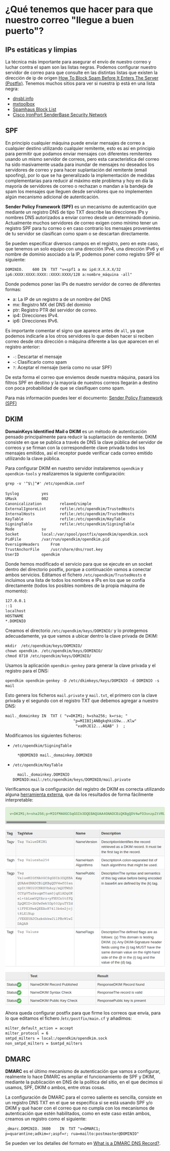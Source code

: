 # ¿Qué tenemos que hacer para que nuestro correo "llegue a buen puerto"?

## IPs estáticas y limpias

La técnica más importante para asegurar el envío de nuestro correo y luchar contra el spam son las listas negras. Podemos configurar nuestro servidor de correo para que consulte en las distintas listas que existen la dirección de ip de origen [How To Block Spam Before It Enters The Server (Postfix)](https://www.howtoforge.com/block_spam_at_mta_level_postfix). Tenemos muchos sitios para ver si nuestra ip está en una lista negra:

* [dnsbl.info](https://www.dnsbl.info/dnsbl-database-check.php)
* [mxtoolbox ](http://mxtoolbox.com/blacklists.aspx)
* [Spamhaus Block List ](http://www.spamhaus.org/sbl/index.lasso)
* [Cisco IronPort SenderBase Security Network ](http://www.senderbase.org/)

## SPF

En principio cualquier máquina puede enviar mensajes de correo a cualquier destino utilizando cualquier remitente, esto es así en principio para permitir que podamos enviar mensajes con diferentes remitentes usando un mismo servidor de correos, pero esta característica del correo ha sido masivamente usada para inundar de mensajes no deseados los servidores de correo y para hacer suplantación del remitente (email spoofing), por lo que se ha generalizado la implementación de medidas complementarias para reducir al máximo este problema y hoy en día la mayoría de servidores de correo o rechazan o mandan a la bandeja de spam los mensajes que lleguen desde servidores que no implementen algún mecanismo adicional de autenticación.

**Sender Policy Framework (SPF)** es un mecanismo de autenticación que mediante un registro DNS de tipo TXT describe las direcciones IPs y nombres DNS autorizados a enviar correo desde un determinado dominio. Actualmente muchos servidores de correo exigen como mínimo tener un registro SPF para tu correo o en caso contrario los mensajes provenientes de tu servidor se clasifican como spam o se descartan directamente.

Se pueden especificar diversos campos en el registro, pero en este caso, que tenemos un solo equipo con una dirección IPv4, una dirección IPv6 y el nombre de dominio asociado a la IP, podemos poner como registro SPF el siguiente:

    DOMINIO.    600 IN  TXT "v=spf1 a mx ip4:X.X.X.X/32 ip6:XXXX:XXXX:XXXX::XXXX:XXXX/128 a:nombre_máquina -all"

Donde podemos poner las IPs de nuestro servidor de correo de diferentes formas:

* a: La IP de un registro a de un nombre del DNS
* mx: Registro MX del DNS del dominio
* ptr: Registro PTR del servidor de correo.
* ip4:  Direcciones IPv4.
* ip6:  Direcciones IPv6.

Es importante comentar el signo que aparece antes de `all`, ya que podemos indicarle a los otros servidores lo que deben hacer si reciben correo desde otra dirección o máquina diferente a las que aparecen en el registro anterior:

* `-`: Descartar el mensaje
* `~`: Clasificarlo como spam
* `?`: Aceptar el mensaje (sería como no usar SPF)

De esta forma el correo que enviemos desde nuestra máquina, pasará los filtros SPF en destino y la mayoría de nuestros correos llegarán a destino con poca probabilidad de que se clasifiquen como spam. 

Para más información puedes leer el documento: [Sender Policy Framework (SPF)](https://github.com/josedom24/serviciosgs_doc/raw/master/correo/doc/SPF.pdf)


## DKIM

**DomainKeys Identified Mail o DKIM** es un método de autenticación pensado principalmente para reducir la suplantación de remitente. DKIM consiste en que se publica a través de DNS la clave pública del servidor de correos y se firman con la correspondiente clave privada todos los mensajes emitidos, así el receptor puede verificar cada correo emitido utilizando la clave pública.

Para configurar DKIM en nuestro servidor instalaremos `opendkim` y `opendkim-tools` y realizaremos la siguiente configuración:

    grep -v '^$\|^#' /etc/opendkim.conf

    Syslog          yes
    UMask           002
    Canonicalization        relaxed/simple
    ExternalIgnoreList      refile:/etc/opendkim/TrustedHosts
    InternalHosts           refile:/etc/opendkim/TrustedHosts
    KeyTable                refile:/etc/opendkim/KeyTable
    SigningTable            refile:/etc/opendkim/SigningTable
    Mode            sv
    Socket          local:/var/spool/postfix/opendkim/opendkim.sock
    PidFile         /var/run/opendkim/opendkim.pid
    OversignHeaders     From
    TrustAnchorFile     /usr/share/dns/root.key
    UserID          opendkim

Donde hemos modificado el servicio para que se ejecute en un socket dentro del directorio postfix, porque a continuación vamos a conectar ambos servicios. Editamos el fichero `/etc/opendkim/TrustedHosts` e incluimos una lista de todos los nombres e IPs en los que se confía directamente (todos los posibles nombres de la propia máquina de momento):

    127.0.0.1
    ::1
    localhost
    HOSTNAME
    *.DOMINIO

Creamos el directorio `/etc/opendkim/keys/DOMINIO/` y lo protegemos adecuadamente, ya que vamos a ubicar dentro la clave privada de DKIM:

    mkdir  /etc/opendkim/keys/DOMINIO/
    chown opendkim. /etc/opendkim/keys/DOMINIO/
    chmod 0710 /etc/opendkim/keys/DOMINIO/

Usamos la aplicación `opendkin-genkey` para generar la clave privada y el registro para el DNS:

    opendkim opendkim-genkey -D /etc/dkimkeys/keys/DOMINIO -d DOMINIO -s mail

Esto genera los ficheros `mail.private` y `mail.txt`, el primero con la clave privada y el segundo con el registro TXT que debemos agregar a nuestro DNS:

    mail._domainkey IN  TXT ( "v=DKIM1; h=sha256; k=rsa; "
                                  "p=MIIBIjANBgkqhkiG9w...Klw"
                                   "va0hJE12...AQAB" )  ;

Modificamos los siguientes ficheros:

* `/etc/opendkim/SigningTable`
	
        *@DOMINIO mail._domainkey.DOMINIO

* `/etc/opendkim/KeyTable`

	    mail._domainkey.DOMINIO DOMINIO:mail:/etc/opendkim/keys/DOMINIO/mail.private

Verificamos que la configuración del registro de DKIM es correcta utilizando alguna [herramienta externa](https://mxtoolbox.com/dkim.aspx), que da los resultados de forma fácilmente interpretable:

![dkim](img/dkim.png)

Ahora queda configurar postfix para que firme los correos que envía, para lo que editamos el fichero /`etc/postfix/main.cf` y añadimos:

    milter_default_action = accept
    milter_protocol = 6
    smtpd_milters = local:/opendkim/opendkim.sock
    non_smtpd_milters = $smtpd_milters

## DMARC

**DMARC** es el último mecanismo de autenticación que vamos a configurar, realmente lo hace DMARC es ampliar el funcionamiento de SPF y DKIM, mediante la publicación en DNS de la política del sitio, en el que decimos si usamos, SPF, DKIM o ambos, entre otras cosas.

La configuración de DMARC para el correo saliente es sencilla, consiste en un registro DNS TXT en el que se especifica si se está usando SPF y/o DKIM y qué hacer con el correo que no cumpla con los mecanismos de autenticación que estén habilitados, como en este caso están ambos, creamos un registro como el siguiente:

    _dmarc.DOMINIO. 3600    IN  TXT "v=DMARC1; p=quarantine;adkim=r;aspf=r; rua=mailto:postmaster@DOMINIO"

Se pueden ver los detalles del formato en [What is a DMARC DNS Record?](https://mxtoolbox.com/dmarc/details/what-is-a-dmarc-record).

